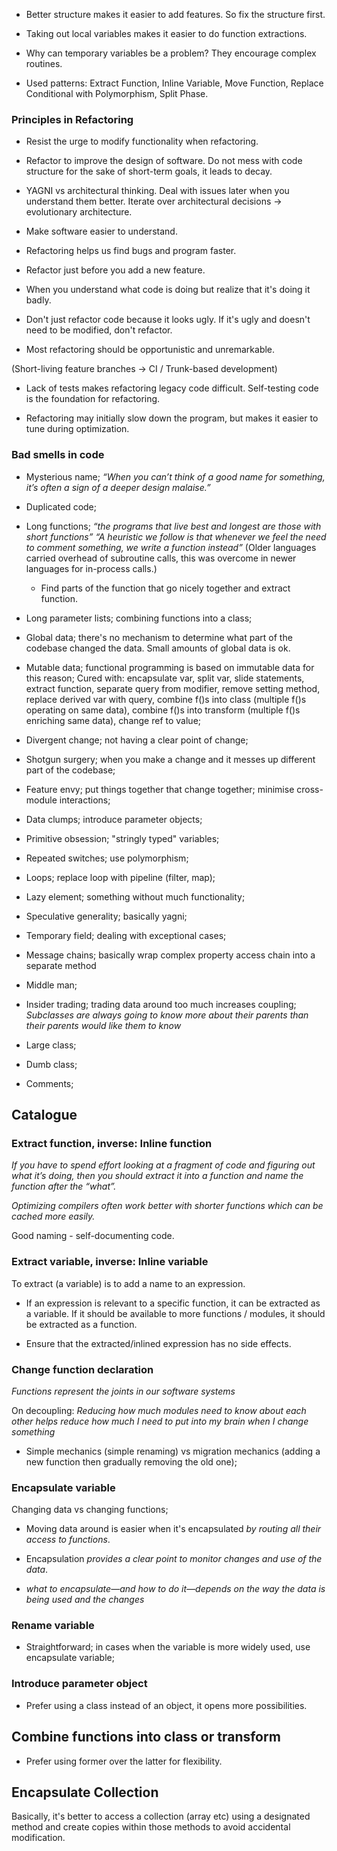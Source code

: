 - Better structure makes it easier to add features. So fix the structure first.

- Taking out local variables makes it easier to do function extractions.

- Why can temporary variables be a problem? They encourage complex routines.

- Used patterns: Extract Function, Inline Variable, Move Function, Replace Conditional with Polymorphism, Split Phase.

### Principles in Refactoring

- Resist the urge to modify functionality when refactoring.

- Refactor to improve the design of software. 
  Do not mess with code structure for the sake of short-term goals, it leads to decay.

- YAGNI vs architectural thinking. 
  Deal with issues later when you understand them better. 
  Iterate over architectural decisions -> evolutionary architecture.

- Make software easier to understand.

- Refactoring helps us find bugs and program faster.

- Refactor just before you add a new feature.

- When you understand what code is doing but realize that it's doing it badly.

- Don't just refactor code because it looks ugly. 
  If it's ugly and doesn't need to be modified, don't refactor.

- Most refactoring should be opportunistic and unremarkable.
 
(Short-living feature branches -> CI / Trunk-based development)

- Lack of tests makes refactoring legacy code difficult.
  Self-testing code is the foundation for refactoring.

- Refactoring may initially slow down the program, but makes it easier to tune during optimization.

### Bad smells in code

- Mysterious name; _“When you can’t think of a good name for something, it’s often a sign of a deeper design malaise.”_

- Duplicated code; 

- Long functions; _“the programs that live best and longest are those with short functions”_
  _“A heuristic we follow is that whenever we feel the need to comment something, we write a function instead”_
  (Older languages carried overhead of subroutine calls, this was overcome in newer languages for in-process calls.)
  - Find parts of the function that go nicely together and extract function.

- Long parameter lists; combining functions into a class;

- Global data; there's no mechanism to determine what part of the codebase changed the data.
  Small amounts of global data is ok.

- Mutable data; functional programming is based on immutable data for this reason;
  Cured with: encapsulate var, split var, slide statements, extract function, 
              separate query from modifier, remove setting method, replace derived var with query,
              combine f()s into class (multiple f()s operating on same data), combine f()s into transform (multiple f()s enriching same data), change ref to value;

- Divergent change; not having a clear point of change;

- Shotgun surgery; when you make a change and it messes up different part of the codebase;

- Feature envy; put things together that change together; minimise cross-module interactions;

- Data clumps; introduce parameter objects;

- Primitive obsession; "stringly typed" variables;

- Repeated switches; use polymorphism;

- Loops; replace loop with pipeline (filter, map);

- Lazy element; something without much functionality;

- Speculative generality; basically yagni;

- Temporary field; 
  dealing with exceptional cases;

- Message chains;
  basically wrap complex property access chain into a separate method

- Middle man;

- Insider trading; 
  trading data around too much increases coupling;
  _Subclasses are always going to know more about their parents than their parents would like them to know_

- Large class;

- Dumb class;

- Comments;

## Catalogue

### Extract function, inverse: Inline function

_If you have to spend effort looking at a fragment of code and figuring out what it’s doing, then you should extract it into a function and name the function after the “what”._

_Optimizing compilers often work better with shorter functions which can be cached more easily._

Good naming - self-documenting code.

### Extract variable, inverse: Inline variable

To extract (a variable) is to add a name to an expression.

- If an expression is relevant to a specific function, it can be extracted as a variable. If it should be available to more functions / modules, it should be extracted as a function.

- Ensure that the extracted/inlined expression has no side effects.

### Change function declaration

_Functions represent the joints in our software systems_

On decoupling: _Reducing how much modules need to know about each other helps reduce how much I need to put into my brain when I change something_

- Simple mechanics (simple renaming) vs migration mechanics (adding a new function then gradually removing the old one);

### Encapsulate variable

Changing data vs changing functions;

- Moving data around is easier when it's encapsulated _by routing all their access to functions_.

- Encapsulation _provides a clear point to monitor changes and use of the data_.

- _what to encapsulate—and how to do it—depends on the way the data is being used and the changes_

### Rename variable

- Straightforward; in cases when the variable is more widely used, use encapsulate variable;

### Introduce parameter object

- Prefer using a class instead of an object, it opens more possibilities.

## Combine functions into class or transform

- Prefer using former over the latter for flexibility.

## Encapsulate Collection

Basically, it's better to access a collection (array etc) using a designated method and create copies within those methods to avoid accidental modification.

